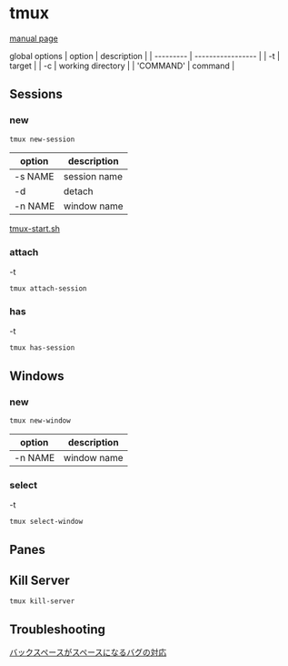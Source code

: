 # tmux

[manual page](https://man7.org/linux/man-pages/man1/tmux.1.html)

global options
| option    | description       |
| --------- | ----------------- |
| -t        | target            |
| -c        | working directory |
| 'COMMAND' | command           |

## Sessions

### new

```shell
tmux new-session
```

| option  | description  |
| ------- | ------------ |
| -s NAME | session name |
| -d      | detach       |
| -n NAME | window name  |

[tmux-start.sh](https://github.com/suimenkathemove/dotfiles/blob/main/.commands/tmux-start.sh)

### attach

-t

```shell
tmux attach-session
```

### has

-t

```shell
tmux has-session
```

## Windows

### new

```shell
tmux new-window
```

| option  | description |
| ------- | ----------- |
| -n NAME | window name |

### select

-t

```shell
tmux select-window
```

## Panes

## Kill Server

```shell
tmux kill-server
```

## Troubleshooting

[バックスペースがスペースになるバグの対応](https://github.com/tmux/tmux/issues/597)
